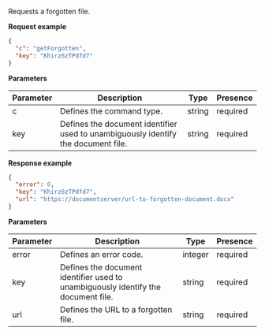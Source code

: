 Requests a forgotten file.

**Request example**

``` json
{
  "c": "getForgotten",
  "key": "Khirz6zTPdfd7"
}
```

**Parameters**

| Parameter | Description                                                                       | Type   | Presence |
| --------- | --------------------------------------------------------------------------------- | ------ | -------- |
| c         | Defines the command type.                                                         | string | required |
| key       | Defines the document identifier used to unambiguously identify the document file. | string | required |

**Response example**

``` json
{
  "error": 0,
  "key": "Khirz6zTPdfd7",
  "url": "https://documentserver/url-to-forgotten-document.docx"
}
```

**Parameters**

| Parameter | Description                                                                       | Type    | Presence |
| --------- | --------------------------------------------------------------------------------- | ------- | -------- |
| error     | Defines an error code.                                                            | integer | required |
| key       | Defines the document identifier used to unambiguously identify the document file. | string  | required |
| url       | Defines the URL to a forgotten file.                                              | string  | required |
